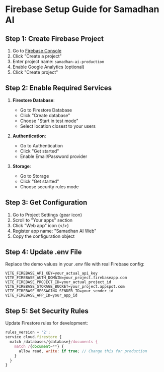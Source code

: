 # Firebase Setup Guide for Samadhan AI

## Step 1: Create Firebase Project
1. Go to [Firebase Console](https://console.firebase.google.com/)
2. Click "Create a project"
3. Enter project name: `samadhan-ai-production`
4. Enable Google Analytics (optional)
5. Click "Create project"

## Step 2: Enable Required Services
1. **Firestore Database**:
   - Go to Firestore Database
   - Click "Create database"
   - Choose "Start in test mode"
   - Select location closest to your users

2. **Authentication**:
   - Go to Authentication
   - Click "Get started"
   - Enable Email/Password provider

3. **Storage**:
   - Go to Storage
   - Click "Get started"
   - Choose security rules mode

## Step 3: Get Configuration
1. Go to Project Settings (gear icon)
2. Scroll to "Your apps" section
3. Click "Web app" icon (</>)
4. Register app name: "Samadhan AI Web"
5. Copy the configuration object

## Step 4: Update .env File
Replace the demo values in your .env file with real Firebase config:

```env
VITE_FIREBASE_API_KEY=your_actual_api_key
VITE_FIREBASE_AUTH_DOMAIN=your_project.firebaseapp.com
VITE_FIREBASE_PROJECT_ID=your_actual_project_id
VITE_FIREBASE_STORAGE_BUCKET=your_project.appspot.com
VITE_FIREBASE_MESSAGING_SENDER_ID=your_sender_id
VITE_FIREBASE_APP_ID=your_app_id
```

## Step 5: Set Security Rules
Update Firestore rules for development:

```javascript
rules_version = '2';
service cloud.firestore {
  match /databases/{database}/documents {
    match /{document=**} {
      allow read, write: if true; // Change this for production
    }
  }
}
```